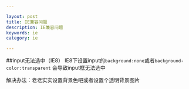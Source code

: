 ```yaml
---

layout: post
title: IE兼容问题
description: IE兼容问题
keywords: ie
category: ie

---
```


##input无法选中（IE8）
IE8下设置input的`background:none`或者`background-color:transparent` 会导致input框无法选中

解决办法：老老实实设置背景色吧或者设置个透明背景图片

